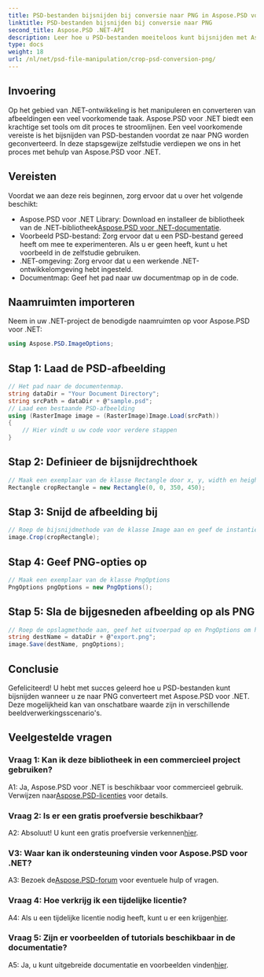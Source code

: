 ```yaml
---
title: PSD-bestanden bijsnijden bij conversie naar PNG in Aspose.PSD voor .NET
linktitle: PSD-bestanden bijsnijden bij conversie naar PNG
second_title: Aspose.PSD .NET-API
description: Leer hoe u PSD-bestanden moeiteloos kunt bijsnijden met Aspose.PSD voor .NET. Volg onze stapsgewijze handleiding voor een naadloze conversie naar PNG.
type: docs
weight: 18
url: /nl/net/psd-file-manipulation/crop-psd-conversion-png/
---
```

## Invoering
Op het gebied van .NET-ontwikkeling is het manipuleren en converteren van afbeeldingen een veel voorkomende taak. Aspose.PSD voor .NET biedt een krachtige set tools om dit proces te stroomlijnen. Een veel voorkomende vereiste is het bijsnijden van PSD-bestanden voordat ze naar PNG worden geconverteerd. In deze stapsgewijze zelfstudie verdiepen we ons in het proces met behulp van Aspose.PSD voor .NET.
## Vereisten
Voordat we aan deze reis beginnen, zorg ervoor dat u over het volgende beschikt:
-  Aspose.PSD voor .NET Library: Download en installeer de bibliotheek van de .NET-bibliotheek[Aspose.PSD voor .NET-documentatie](https://reference.aspose.com/psd/net/).
- Voorbeeld PSD-bestand: Zorg ervoor dat u een PSD-bestand gereed heeft om mee te experimenteren. Als u er geen heeft, kunt u het voorbeeld in de zelfstudie gebruiken.
- .NET-omgeving: Zorg ervoor dat u een werkende .NET-ontwikkelomgeving hebt ingesteld.
- Documentmap: Geef het pad naar uw documentmap op in de code.
## Naamruimten importeren
Neem in uw .NET-project de benodigde naamruimten op voor Aspose.PSD voor .NET:
```csharp
using Aspose.PSD.ImageOptions;
```
## Stap 1: Laad de PSD-afbeelding
```csharp
// Het pad naar de documentenmap.
string dataDir = "Your Document Directory";
string srcPath = dataDir + @"sample.psd";
// Laad een bestaande PSD-afbeelding
using (RasterImage image = (RasterImage)Image.Load(srcPath))
{
    // Hier vindt u uw code voor verdere stappen
}
```
## Stap 2: Definieer de bijsnijdrechthoek
```csharp
// Maak een exemplaar van de klasse Rectangle door x, y, width en height door te geven
Rectangle cropRectangle = new Rectangle(0, 0, 350, 450);
```
## Stap 3: Snijd de afbeelding bij
```csharp
// Roep de bijsnijdmethode van de klasse Image aan en geef de instantie van de rechthoekklasse door
image.Crop(cropRectangle);
```
## Stap 4: Geef PNG-opties op
```csharp
// Maak een exemplaar van de klasse PngOptions
PngOptions pngOptions = new PngOptions();
```
## Stap 5: Sla de bijgesneden afbeelding op als PNG
```csharp
// Roep de opslagmethode aan, geef het uitvoerpad op en PngOptions om het PSD-bestand naar PNG te converteren en de uitvoer op te slaan
string destName = dataDir + @"export.png";
image.Save(destName, pngOptions);
```
## Conclusie

Gefeliciteerd! U hebt met succes geleerd hoe u PSD-bestanden kunt bijsnijden wanneer u ze naar PNG converteert met Aspose.PSD voor .NET. Deze mogelijkheid kan van onschatbare waarde zijn in verschillende beeldverwerkingsscenario's.

## Veelgestelde vragen

### Vraag 1: Kan ik deze bibliotheek in een commercieel project gebruiken?

 A1: Ja, Aspose.PSD voor .NET is beschikbaar voor commercieel gebruik. Verwijzen naar[Aspose.PSD-licenties](https://purchase.aspose.com/buy) voor details.

### Vraag 2: Is er een gratis proefversie beschikbaar?

 A2: Absoluut! U kunt een gratis proefversie verkennen[hier](https://releases.aspose.com/).

### V3: Waar kan ik ondersteuning vinden voor Aspose.PSD voor .NET?

 A3: Bezoek de[Aspose.PSD-forum](https://forum.aspose.com/c/psd/34) voor eventuele hulp of vragen.

### Vraag 4: Hoe verkrijg ik een tijdelijke licentie?

 A4: Als u een tijdelijke licentie nodig heeft, kunt u er een krijgen[hier](https://purchase.aspose.com/temporary-license/).

### Vraag 5: Zijn er voorbeelden of tutorials beschikbaar in de documentatie?

 A5: Ja, u kunt uitgebreide documentatie en voorbeelden vinden[hier](https://reference.aspose.com/psd/net/).